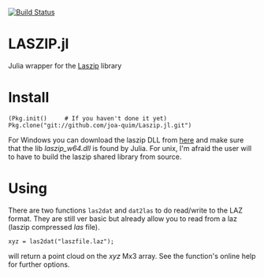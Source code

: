 
[![Build Status](https://travis-ci.org/joa-quim/Laszip.jl.svg?branch=master)](https://travis-ci.org/joa-quim/Laszip.jl)

LASZIP.jl
=========

Julia wrapper for the [Laszip](http://www.laszip.org/) library

Install
=======

    (Pkg.init()		# If you haven't done it yet)
    Pkg.clone("git://github.com/joa-quim/Laszip.jl.git")

For Windows you can download the laszip DLL from [here](http://w3.ualg.pt/~jluis/ftp/laszip_dll_64.zip)
and make sure that the lib *laszip_w64.dll* is found by Julia. For unix, I'm afraid the user will to have
to build the laszip shared library from source.

Using
=====

There are two functions ``las2dat`` and ``dat2las`` to do read/write to the LAZ format. They are still ver basic
but already allow you to read from a laz (laszip compressed *las* file).

    xyz = las2dat("laszfile.laz");

will return a point cloud on the *xyz* Mx3 array. See the function's online help for further options.